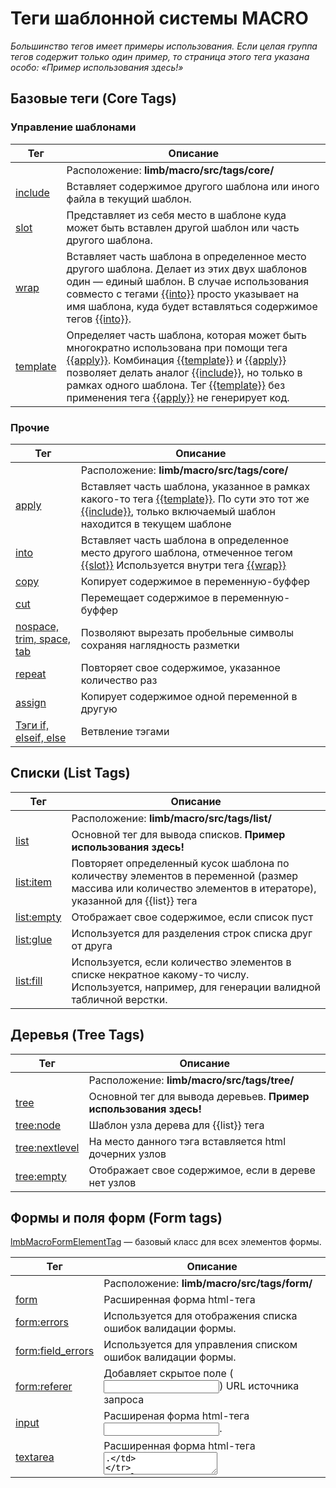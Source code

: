 # Теги шаблонной системы MACRO
*Большинство тегов имеет примеры использования. Если целая группа тегов содержит только один пример, то страница этого тега указана особо: «Пример использования здесь!»*

## Базовые теги (Core Tags)
### Управление шаблонами
Тег | Описание
----|---------
| |Расположение: **limb/macro/src/tags/core/**
[include](./tags/core_tags/include_tag.md) | Вставляет содержимое другого шаблона или иного файла в текущий шаблон.
[slot](./tags/core_tags/slot_tag.md) | Представляет из себя место в шаблоне куда может быть вставлен другой шаблон или часть другого шаблона.
[wrap](./tags/core_tags/wrap_tag.md) | Вставляет часть шаблона в определенное место другого шаблона. Делает из этих двух шаблонов один — единый шаблон. В случае использования совместо с тегами [{{into}}](./tags/core_tags/into_tag.md) просто указывает на имя шаблона, куда будет вставляться содержимое тегов [{{into}}](./tags/core_tags/into_tag.md).
[template](./tags/core_tags/template_tag.md) | Определяет часть шаблона, которая может быть многократно использована при помощи тега [{{apply}}](./tags/core_tags/apply_tag.md). Комбинация [{{template}}](./tags/core_tags/template_tag.md) и [{{apply}}](./tags/core_tags/apply_tag.md) позволяет делать аналог [{{include}}](./tags/core_tags/include_tag.md), но только в рамках одного шаблона. Тег [{{template}}](./tags/core_tags/template_tag.md) без применения тега [{{apply}}](./tags/core_tags/apply_tag.md) не генерирует код.

### Прочие
Тег | Описание
----|---------
| |Расположение: **limb/macro/src/tags/core/**
[apply](./tags/core_tags/apply_tag.md) | Вставляет часть шаблона, указанное в рамках какого-то тега [{{template}}](./tags/core_tags/template_tag.md). По сути это тот же [{{include}}](./tags/core_tags/include_tag.md), только включаемый шаблон находится в текущем шаблоне
[into](./tags/core_tags/into_tag.md) | Вставляет часть шаблона в определенное место другого шаблона, отмеченное тегом [{{slot}}](./tags/core_tags/slot_tag.md) Используется внутри тега [{{wrap}}](./tags/core_tags/wrap_tag.md)
[copy](https://github.com/limb-php-framework/limb/blob/Limb2010.1/macro/tests/cases/tags/core/lmbMacroCopyAndCutTagsTest.class.php#L12) | Копирует содержимое в переменную-буффер
[cut](https://github.com/limb-php-framework/limb/blob/Limb2010.1/macro/tests/cases/tags/core/lmbMacroCopyAndCutTagsTest.class.php#L21)  | Перемещает содержимое в переменную-буффер
[nospace, trim, space, tab](https://github.com/limb-php-framework/limb/blob/Limb2010.1/macro/tests/cases/tags/core/lmbMacroNospaceTagTest.class.php#L11)	| Позволяют вырезать пробельные символы сохраняя наглядность разметки
[repeat](https://github.com/limb-php-framework/limb/blob/Limb2010.1/macro/tests/cases/tags/core/lmbMacroRepeatTagTest.class.php#L1) | Повторяет свое содержимое, указанное количество раз
[assign](https://github.com/limb-php-framework/limb/blob/Limb2010.1/macro/tests/cases/tags/core/lmbMacroAssignTagTest.class.php#L1) | Копирует содержимое одной переменной в другую
[Тэги if, elseif, else](https://github.com/limb-php-framework/limb/blob/Limb2010.1/macro/tests/cases/tags/core/lmbMacroIfAndElseIfAndElseTagsTest.class.php#L1)	| Ветвление тэгами

## Списки (List Tags)
Тег | Описание
----|---------
| |Расположение: **limb/macro/src/tags/list/**
[list](./tags/list_tags/list_tag.md) | Основной тег для вывода списков. **Пример использования здесь!**	
[list:item](./tags/list_tags/list_item_tag.md) | Повторяет определенный кусок шаблона по количеству элементов в переменной (размер массива или количество элементов в итераторе), указанной для {{list}} тега	
[list:empty](./tags/list_tags/list_empty_tag.md) | Отображает свое содержимое, если список пуст	
[list:glue](./tags/list_tags/list_glue_tag.md)	| Используется для разделения строк списка друг от друга	
[list:fill](./tags/list_tags/list_fill_tag.md)	| Используется, если количество элементов в списке некратное какому-то числу. Используется, например, для генерации валидной табличной верстки.

## Деревья (Tree Tags)
Тег | Описание
----|---------
| |Расположение: **limb/macro/src/tags/tree/**
[tree](./tags/tree_tags/tree_tag.md) | Основной тег для вывода деревьев. **Пример использования здесь!**	
[tree:node](./tags/tree_tags/tree_node_tag.md)	| Шаблон узла дерева для {{list}} тега	
[tree:nextlevel](./tags/tree_tags/tree_nextlevel_tag.md) | На место данного тэга вставляется html дочерних узлов	
[tree:empty](./tags/tree_tags/tree_empty_tag.md)  | Отображает свое содержимое, если в дереве нет узлов

## Формы и поля форм (Form tags) 
[lmbMacroFormElementTag](./tags/form_tags/lmb_macro_form_element_tag.md) — базовый класс для всех элементов формы.

Тег | Описание
----|---------
| |Расположение: **limb/macro/src/tags/form/**
[form](./tags/form_tags/form_tag.md) | Расширенная форма html-тега <form>	
[form:errors](./tags/form_tags/form_errors_tag.md) | Используется для отображения списка ошибок валидации формы.	
[form:field_errors](./tags/form_tags/form_errors_tag.md) | Используется для управления списком ошибок валидации формы.	
[form:referer](./tags/form_tags/form_referer.md) | Добавляет скрытое поле (<input type=«hidden»>) URL источника запроса	
[input](./tags/form_tags/input_tag.md)	| Расширеная форма html-тега <input>.	
[textarea](./tags/form_tags/text_area_tag.md) | Расширенная форма html-тега <textarea>.	
[label](./tags/form_tags/label_tag.md)	| Расширенная форма тега <label>.	
[js_checkbox](./tags/form_tags/js_checkbox_tag.md) | Вставляет DHML checkbox, а также hidden поле, которое всегда возвращает какое-либо значение ('0' или '1').	
[select](./tags/form_tags/select_tag.md) | Расширенная форма html-тега <select>.	
[option](./tags/form_tags/option_tag.md) | Тег опции выбора для тега {{select}}.	
[select_options_export](./tags/form_tags/select_options_export_tag.md)	| Позволяет преобразовывать контейнеры данных в виде итераторов или обычные массивы в такую форму, которая понятна тегу {{select}} для построения списка тегов <option>.

## Пейджинация (теги для разбиения большого набора данных на страницы)
Тег | Описание
----|---------
| |Расположение: **limb/macro/src/tags/pager/**
[pager](./tags/pager_tags/pager_tag.md) | Основной тег для лимитирования итератора и вывода списка страниц. **Пример использования здесь!**	
[paginate](./tags/pager_tags/paginate_tag.md) | Позволяет связывать pager со списком прямо в шаблоне.	
[Теги pager:prev, pager:first, pager:next, pager:last](./tags/pager_tags/pager_frontier_tag.md) | |Позволяет вывести ссылку на предыдущую, первую, следующую и последнуюю страницы списка страниц.	
[Теги pager:prev:disabled, pager:first:disabled, pager:next:disabled, pager:last:disabled](./tags/pager_tags/pager_disabled_frontier_tag.md) | Позволяет вывести какой-либо текст если переход на соответствующую страницу невозможен. **Пример использования здесь!**	
[pager:list](./tags/pager_tags/pager_list_tag.md) | Выводит список страниц.	
[pager:number](./tags/pager_tags/pager_number_tag.md) | Позволяет вывести ссылку на страницу списка страниц.	
[pager:current](./tags/pager_tags/pager_current_tag.md)	| Позволяет вывести ссылку на текущую страницу	
[pager:separator](./tags/pager_tags/pager_separator_tag.md)	| Выводит разделитель между страницами списка страниц.	
[pager:section](./tags/pager_tags/pager_section_tag.md)	| Позволяет вывести ссылку на группу страниц списка страниц.	
[pager:elipses](./tags/pager_tags/pager_elipses_tag.md)	| Позволяет вывести разделитель между группами ссылок на страницы в начале списка страниц, в середине и в конце pager-а.

## Ссылки
Тег | Описание
----|---------
| |Расположение: **limb/web_app/src/macro/**
[route_url](./tags/lmb_request_tags/lmb_route_url_tag.md) | Формирует и выводит путь (URL), составленный при помощи при помощи класса [lmbRoutes](../../../../web_app/docs/ru/web_app/lmb_routes.md).

## Интернационализация (пакет I18N)
Тег | Описание
----|---------
| |Расположение: **limb/i18n/src/macro/**
[i18n](./tags/i18n_tags/lmbi18n_tag.md) | Переводит строку текста при помощи функции lmb_i18n.

## Календарь (пакет CALENDAR)
Тег | Описание
----|---------
| |Расположение: **limb/calendar/src/macro/**
[date3select](./tags/calendar_tags/date3select.md) | Выводит 3 выпадающих списка
[datetime](./tags/calendar_tags/datetime.md) | Выводит JavaScript-календарь

## WYSIWYG (пакет WYSIWYG)
Тег | Описание
----|---------
| |Расположение: **limb/wysiwyg/src/macro/**
[wysiwyg](./tags/wysiwyg_tags/lmb_wysiwyg_tag.md) | Отображает wysiwyg-редактор

## Кеширование (пакет CACHE2)
Тег | Описание
----|---------
| |Расположение: **limb/cache2/src/macro/**
[cache](./tags/cache2_tags/cache_tag.md) | Частичное кеширование страницы

## Права доступа (пакет ACL)
Тег | Описание
----|---------
| |Расположение: **limb/acl/src/macro/**
[allowed](./tags/acl_tags/allowed_tag.md) | Проверка доступа
